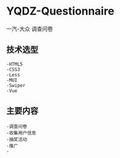 # YQDZ-Questionnaire
一汽-大众 调查问卷

## 技术选型
	-HTML5
	-CSS3
	-Less
	-MUI
	-Swiper
	-Vue
	
## 主要内容
	-调查问卷
	-收集用户信息
	-抽奖活动
	-推广
	-